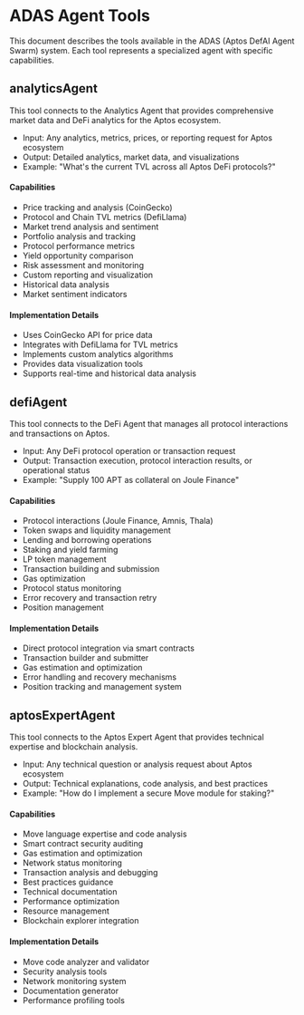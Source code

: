 # ADAS Agent Tools

This document describes the tools available in the ADAS (Aptos DefAI Agent Swarm) system. Each tool represents a specialized agent with specific capabilities.

## analyticsAgent
This tool connects to the Analytics Agent that provides comprehensive market data and DeFi analytics for the Aptos ecosystem.
- Input: Any analytics, metrics, prices, or reporting request for Aptos ecosystem
- Output: Detailed analytics, market data, and visualizations
- Example: "What's the current TVL across all Aptos DeFi protocols?"

#### Capabilities
- Price tracking and analysis (CoinGecko)
- Protocol and Chain TVL metrics (DefiLlama)
- Market trend analysis and sentiment
- Portfolio analysis and tracking
- Protocol performance metrics
- Yield opportunity comparison
- Risk assessment and monitoring
- Custom reporting and visualization
- Historical data analysis
- Market sentiment indicators

#### Implementation Details
- Uses CoinGecko API for price data
- Integrates with DefiLlama for TVL metrics
- Implements custom analytics algorithms
- Provides data visualization tools
- Supports real-time and historical data analysis

## defiAgent
This tool connects to the DeFi Agent that manages all protocol interactions and transactions on Aptos.
- Input: Any DeFi protocol operation or transaction request
- Output: Transaction execution, protocol interaction results, or operational status
- Example: "Supply 100 APT as collateral on Joule Finance"

#### Capabilities
- Protocol interactions (Joule Finance, Amnis, Thala)
- Token swaps and liquidity management
- Lending and borrowing operations
- Staking and yield farming
- LP token management
- Transaction building and submission
- Gas optimization
- Protocol status monitoring
- Error recovery and transaction retry
- Position management

#### Implementation Details
- Direct protocol integration via smart contracts
- Transaction builder and submitter
- Gas estimation and optimization
- Error handling and recovery mechanisms
- Position tracking and management system

## aptosExpertAgent
This tool connects to the Aptos Expert Agent that provides technical expertise and blockchain analysis.
- Input: Any technical question or analysis request about Aptos ecosystem
- Output: Technical explanations, code analysis, and best practices
- Example: "How do I implement a secure Move module for staking?"

#### Capabilities
- Move language expertise and code analysis
- Smart contract security auditing
- Gas estimation and optimization
- Network status monitoring
- Transaction analysis and debugging
- Best practices guidance
- Technical documentation
- Performance optimization
- Resource management
- Blockchain explorer integration

#### Implementation Details
- Move code analyzer and validator
- Security analysis tools
- Network monitoring system
- Documentation generator
- Performance profiling tools 